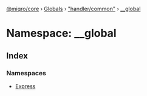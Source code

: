 [@miqro/core](../README.md) › [Globals](../globals.md) › ["handler/common"](_handler_common_.md) › [__global](_handler_common_.__global.md)

# Namespace: __global

## Index

### Namespaces

* [Express](_handler_common_.__global.express.md)
